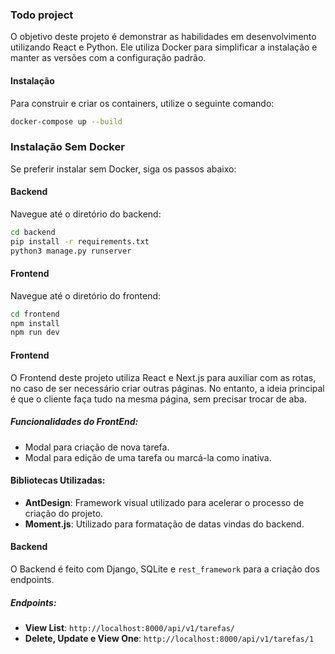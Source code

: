 ### Todo project

O objetivo deste projeto é demonstrar as habilidades em desenvolvimento utilizando React e Python. Ele utiliza Docker para simplificar a instalação e manter as versões com a configuração padrão.

#### Instalação

Para construir e criar os containers, utilize o seguinte comando:

```bash
docker-compose up --build
```

### Instalação Sem Docker

Se preferir instalar sem Docker, siga os passos abaixo:

#### Backend

Navegue até o diretório do backend:

```bash
cd backend
pip install -r requirements.txt
python3 manage.py runserver
```

#### Frontend

Navegue até o diretório do frontend:

```bash
cd frontend
npm install
npm run dev
```

#### Frontend

O Frontend deste projeto utiliza React e Next.js para auxiliar com as rotas, no caso de ser necessário criar outras páginas. No entanto, a ideia principal é que o cliente faça tudo na mesma página, sem precisar trocar de aba.

##### Funcionalidades do FrontEnd:

- Modal para criação de nova tarefa.
- Modal para edição de uma tarefa ou marcá-la como inativa.

#### Bibliotecas Utilizadas:

- **AntDesign**: Framework visual utilizado para acelerar o processo de criação do projeto.
- **Moment.js**: Utilizado para formatação de datas vindas do backend.

#### Backend

O Backend é feito com Django, SQLite e `rest_framework` para a criação dos endpoints.

##### Endpoints:

- **View List**: `http://localhost:8000/api/v1/tarefas/`
- **Delete, Update e View One**: `http://localhost:8000/api/v1/tarefas/1`
